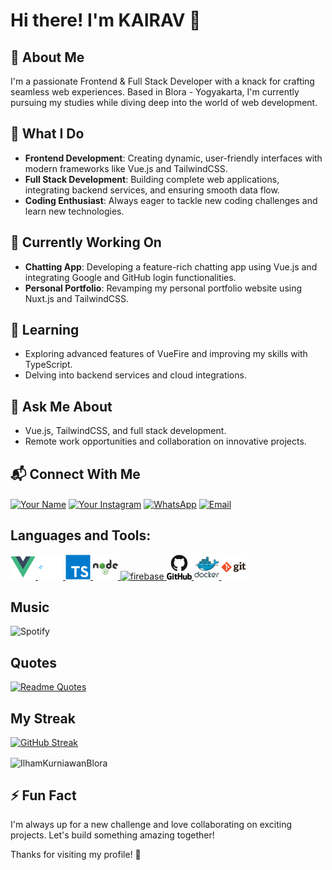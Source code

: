 # Hi there! I'm KAIRAV 👋

## 🚀 About Me
I'm a passionate Frontend & Full Stack Developer with a knack for crafting seamless web experiences. Based in Blora - Yogyakarta, I'm currently pursuing my studies while diving deep into the world of web development.

## 🌟 What I Do
- **Frontend Development**: Creating dynamic, user-friendly interfaces with modern frameworks like Vue.js and TailwindCSS.
- **Full Stack Development**: Building complete web applications, integrating backend services, and ensuring smooth data flow.
- **Coding Enthusiast**: Always eager to tackle new coding challenges and learn new technologies.

## 🔭 Currently Working On
- **Chatting App**: Developing a feature-rich chatting app using Vue.js and integrating Google and GitHub login functionalities.
- **Personal Portfolio**: Revamping my personal portfolio website using Nuxt.js and TailwindCSS.

## 🌱 Learning
- Exploring advanced features of VueFire and improving my skills with TypeScript.
- Delving into backend services and cloud integrations.

## 💬 Ask Me About
- Vue.js, TailwindCSS, and full stack development.
- Remote work opportunities and collaboration on innovative projects.

## 📬 Connect With Me
<p align="left">
<a href="https://www.linkedin.com/in/ilham-kurniawan-9667891b7" target="blank"><img align="center" src="https://raw.githubusercontent.com/rahuldkjain/github-profile-readme-generator/master/src/images/icons/Social/linked-in-alt.svg" alt="Your Name" height="30" width="40" /></a>
<a href="https://instagram.com/ilhamkrnwan__" target="blank"><img align="center" src="https://raw.githubusercontent.com/rahuldkjain/github-profile-readme-generator/master/src/images/icons/Social/instagram.svg" alt="Your Instagram" height="30" width="40" /></a>
<a href="https://wa.me/087734378825?text=Halo%20saya%20tertarik%20untuk%20berbicara%20dengan%20anda" target="blank"><img align="center" src="https://raw.githubusercontent.com/devicons/devicon/master/icons/whatsapp/whatsapp-original.svg" alt="WhatsApp" height="30" width="40" /></a>
<a href="mailto:ilhamkurniawanjateng@gmail.com?subject=Interest%20in%20Conversation&body=Halo%2C%20saya%20tertarik%20untuk%20berbicara%20dengan%20anda" target="blank"><img align="center" src="https://raw.githubusercontent.com/devicons/devicon/master/icons/email/email-original.svg" alt="Email" height="30" width="40" /></a>


</p>

## Languages and Tools:
<p align="left">
<a href="https://vuejs.org" target="_blank" rel="noreferrer"> <img src="https://raw.githubusercontent.com/devicons/devicon/master/icons/vuejs/vuejs-original.svg" alt="vuejs" width="40" height="40"/> </a>
<a href="https://tailwindcss.com" target="_blank" rel="noreferrer"> <img src="https://raw.githubusercontent.com/devicons/devicon/master/icons/tailwindcss/tailwindcss-original-wordmark.svg" alt="tailwindcss" width="40" height="40"/> </a>
<a href="https://typescriptlang.org" target="_blank" rel="noreferrer"> <img src="https://raw.githubusercontent.com/devicons/devicon/master/icons/typescript/typescript-original.svg" alt="typescript" width="40" height="40"/> </a>
<a href="https://nodejs.org" target="_blank" rel="noreferrer"> <img src="https://raw.githubusercontent.com/devicons/devicon/master/icons/nodejs/nodejs-original-wordmark.svg" alt="nodejs" width="40" height="40"/> </a>
<a href="https://firebase.google.com/" target="_blank" rel="noreferrer"> <img src="https://www.vectorlogo.zone/logos/firebase/firebase-icon.svg" alt="firebase" width="40" height="40"/> </a>
<a href="https://github.com" target="_blank" rel="noreferrer"> <img src="https://raw.githubusercontent.com/devicons/devicon/master/icons/github/github-original-wordmark.svg" alt="github" width="40" height="40"/> </a>
<a href="https://docker.com" target="_blank" rel="noreferrer"> <img src="https://raw.githubusercontent.com/devicons/devicon/master/icons/docker/docker-original-wordmark.svg" alt="docker" width="40" height="40"/> </a>
<a href="https://git-scm.com/" target="_blank" rel="noreferrer"> <img src="https://raw.githubusercontent.com/devicons/devicon/master/icons/git/git-original-wordmark.svg" alt="git" width="40" height="40"/> </a>
</p>

## Music
![Spotify](https://spotify-github-profile.kittinanx.com/api/view.svg?uid=31imq2edmthgekdzdue5fxdvqrvm&redirect=true][https://spotify-github-profile.kittinanx.com/api/view.svg?uid=31imq2edmthgekdzdue5fxdvqrvm&cover_image=true&theme=default&show_offline=false&background_color=121212&interchange=true&bar_color_cover=true&bar_color=eac71a)

## Quotes
[![Readme Quotes](https://quotes-github-readme.vercel.app/api?type=horizontal&theme=algolia)](https://github.com/piyushsuthar/github-readme-quotes)

## My Streak
<a href="https://git.io/streak-stats"><img src="https://streak-stats.demolab.com?user=IlhamKurniawanBlora&theme=algolia&date_format=j%20M%5B%20Y%5D&mode=weekly" alt="GitHub Streak" /></a>
<p><img align="center" src="https://github-readme-stats.vercel.app/api?username=IlhamKurniawanBlora&theme=algolia&border_radius=1.5&date_format=M%20j%5B%2C%20Y%5D&mode=weekly&card_width=494&card_height=203" alt="IlhamKurniawanBlora" /></p>

## ⚡ Fun Fact
I'm always up for a new challenge and love collaborating on exciting projects. Let's build something amazing together!

Thanks for visiting my profile! 🚀
